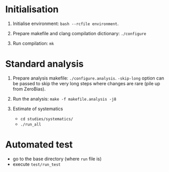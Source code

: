 # Initialisation
 1) Initialise environment: `bash --rcfile environment`.

 2) Prepare makefile and clang compilation dictionary: `./configure`

 3) Run compilation: `mk`



# Standard analysis
 1) Prepare analysis makefile: `./configure.analysis`. `-skip-long` option can be passed to skip the very long steps where changes are rare (pile up from ZeroBias).

 2) Run the analysis: `make -f makefile.analysis -j8`

 3) Estimate of systematics
    * `cd studies/systematics/`
    * `./run_all`



# Automated test
 * go to the base directory (where `run` file is)
 * execute `test/run_test`
